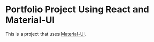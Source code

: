 # Portfolio Project Using React and Material-UI

This is a project that uses [Material-UI](http://callemall.github.io/material-ui/).

